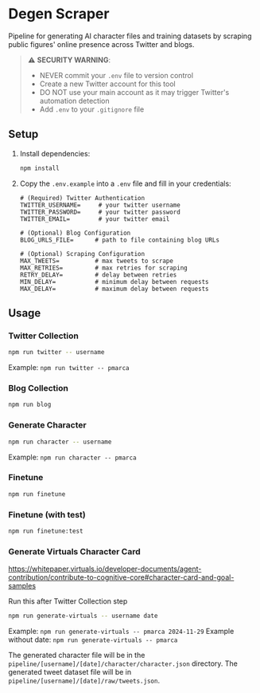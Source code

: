 # Degen Scraper

Pipeline for generating AI character files and training datasets by scraping public figures' online presence across Twitter and blogs.

> ⚠️ **SECURITY WARNING**: 
> - NEVER commit your `.env` file to version control
> - Create a new Twitter account for this tool
> - DO NOT use your main account as it may trigger Twitter's automation detection
> - Add `.env` to your `.gitignore` file

## Setup

1. Install dependencies:
   ```bash
   npm install
   ```

2. Copy the `.env.example` into a `.env` file and fill in your credentials:
   ```properties
   # (Required) Twitter Authentication
   TWITTER_USERNAME=     # your twitter username
   TWITTER_PASSWORD=     # your twitter password
   TWITTER_EMAIL=        # your twitter email

   # (Optional) Blog Configuration
   BLOG_URLS_FILE=      # path to file containing blog URLs

   # (Optional) Scraping Configuration
   MAX_TWEETS=          # max tweets to scrape
   MAX_RETRIES=         # max retries for scraping
   RETRY_DELAY=         # delay between retries
   MIN_DELAY=           # minimum delay between requests
   MAX_DELAY=           # maximum delay between requests
   ```

## Usage

### Twitter Collection
```bash
npm run twitter -- username
```
Example: `npm run twitter -- pmarca`

### Blog Collection
```bash
npm run blog
```

### Generate Character
```bash
npm run character -- username
```
Example: `npm run character -- pmarca`

### Finetune
```bash
npm run finetune
```

### Finetune (with test)
```bash
npm run finetune:test
```

### Generate Virtuals Character Card
https://whitepaper.virtuals.io/developer-documents/agent-contribution/contribute-to-cognitive-core#character-card-and-goal-samples

Run this after Twitter Collection step 
```bash
npm run generate-virtuals -- username date 
```

Example: `npm run generate-virtuals -- pmarca 2024-11-29`
Example without date: `npm run generate-virtuals -- pmarca`

The generated character file will be in the `pipeline/[username]/[date]/character/character.json` directory.
The generated tweet dataset file will be in `pipeline/[username]/[date]/raw/tweets.json`.